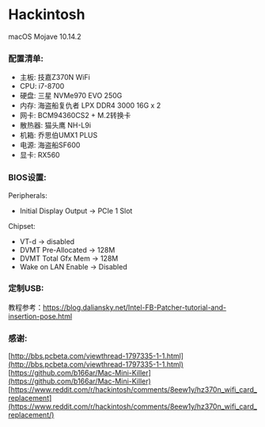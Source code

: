 # Hackintosh

macOS Mojave 10.14.2 

### 配置清单:

- 主板: 技嘉Z370N WiFi
- CPU: i7-8700
- 硬盘: 三星 NVMe970 EVO 250G
- 内存: 海盗船复仇者 LPX DDR4 3000 16G x 2
- 网卡: BCM94360CS2 + M.2转换卡
- 散热器: 猫头鹰 NH-L9i
- 机箱: 乔思伯UMX1 PLUS
- 电源: 海盗船SF600
- 显卡: RX560

### BIOS设置:

Peripherals:

- Initial Display Output -> PCIe 1 Slot

Chipset:

- VT-d -> disabled
- DVMT Pre-Allocated -> 128M
- DVMT Total Gfx Mem -> 128M
- Wake on LAN Enable -> Disabled

### 定制USB:

教程参考：https://blog.daliansky.net/Intel-FB-Patcher-tutorial-and-insertion-pose.html

### 感谢:

[http://bbs.pcbeta.com/viewthread-1797335-1-1.html](http://bbs.pcbeta.com/viewthread-1797335-1-1.html)   
[https://github.com/b166ar/Mac-Mini-Killer](https://github.com/b166ar/Mac-Mini-Killer)   
[https://www.reddit.com/r/hackintosh/comments/8eew1y/hz370n_wifi_card_replacement](https://www.reddit.com/r/hackintosh/comments/8eew1y/hz370n_wifi_card_replacement/)   
